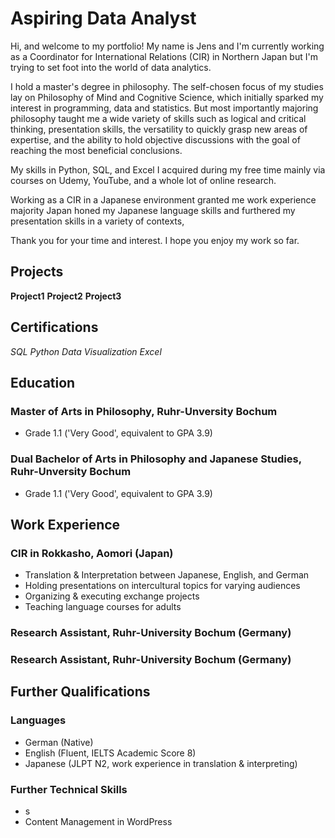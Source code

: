 # Aspiring Data Analyst
Hi, and welcome to my portfolio! 
My name is Jens and I'm currently working as a Coordinator for International Relations (CIR) in Northern Japan but I'm trying to set foot into the world of data analytics.

I hold a master's degree in philosophy. The self-chosen focus of my studies lay on Philosophy of Mind and Cognitive Science, which initially sparked my interest in programming, data and statistics. But most importantly majoring philosophy taught me a wide variety of skills such as logical and critical thinking, presentation skills, the versatility to quickly grasp new areas of expertise, and the ability to hold objective discussions with the goal of reaching the most beneficial conclusions.

My skills in Python, SQL, and Excel I acquired during my free time mainly via courses on Udemy, YouTube, and a whole lot of online research.

Working as a CIR in a Japanese environment granted me work experience majority Japan honed my Japanese language skills and furthered my presentation skills in a variety of contexts,

Thank you for your time and interest.
I hope you enjoy my work so far.

## Projects
**Project1**
**Project2**
**Project3**

## Certifications
*SQL*
*Python*
*Data Visualization*
*Excel*

## Education
### Master of Arts in Philosophy, Ruhr-Unversity Bochum
- Grade 1.1 ('Very Good', equivalent to GPA 3.9)

### Dual Bachelor of Arts in Philosophy and Japanese Studies, Ruhr-Unversity Bochum
- Grade 1.1 ('Very Good', equivalent to GPA 3.9)
  
## Work Experience
### CIR in Rokkasho, Aomori (Japan)
- Translation & Interpretation between Japanese, English, and German
- Holding presentations on intercultural topics for varying audiences
- Organizing & executing exchange projects
- Teaching language courses for adults

### Research Assistant, Ruhr-University Bochum (Germany)

### Research Assistant, Ruhr-University Bochum (Germany)

## Further Qualifications
### Languages
- German (Native)
- English (Fluent, IELTS Academic Score 8)
- Japanese (JLPT N2, work experience in translation & interpreting)
  
### Further Technical Skills
- s
- Content Management in WordPress
